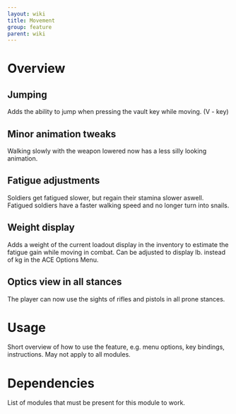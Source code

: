 ```yaml
---
layout: wiki
title: Movement
group: feature
parent: wiki
---
```


# Overview

## Jumping
Adds the ability to jump when pressing the vault key while moving. (V - key)

## Minor animation tweaks
Walking slowly with the weapon lowered now has a less silly looking animation.

## Fatigue adjustments
Soldiers get fatigued slower, but regain their stamina slower aswell. Fatigued soldiers have a faster walking speed and no longer turn into snails.

## Weight display
Adds a weight of the current loadout display in the inventory to estimate the fatigue gain while moving in combat. Can be adjusted to display lb. instead of kg in the ACE Options Menu.

## Optics view in all stances
The player can now use the sights of rifles and pistols in all prone stances.


# Usage

Short overview of how to use the feature, e.g. menu options, key bindings, 
instructions. May not apply to all modules.


# Dependencies

List of modules that must be present for this module to work.
